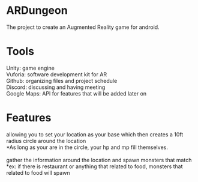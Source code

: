 # ARDungeon

The project to create an Augmented Reality game for android.

# Tools

Unity: game engine<br />
Vuforia: software development kit for AR<br />
Github: organizing files and project schedule<br />
Discord: discussing and having meeting<br />
Google Maps: API for features that will be added later on<br />

# Features

allowing you to set your location as your base which then creates a 10ft radius circle around the location<br />
         *As long as your are in the circle,  your hp and mp fill themselves.<br /><br />
gather the information around the location and spawn monsters that match<br />
         *ex: if there is restaurant or anything that related to food, monsters that related to food will spawn<br /><br />




